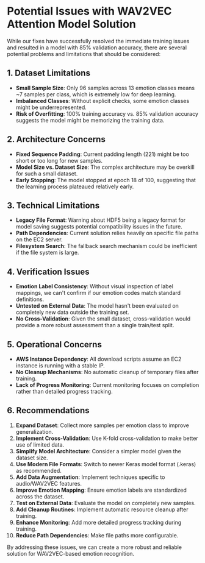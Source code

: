 # Potential Issues with WAV2VEC Attention Model Solution

While our fixes have successfully resolved the immediate training issues and resulted in a model with 85% validation accuracy, there are several potential problems and limitations that should be considered:

## 1. Dataset Limitations

- **Small Sample Size**: Only 96 samples across 13 emotion classes means ~7 samples per class, which is extremely low for deep learning.
- **Imbalanced Classes**: Without explicit checks, some emotion classes might be underrepresented.
- **Risk of Overfitting**: 100% training accuracy vs. 85% validation accuracy suggests the model might be memorizing the training data.

## 2. Architecture Concerns

- **Fixed Sequence Padding**: Current padding length (221) might be too short or too long for new samples.
- **Model Size vs. Dataset Size**: The complex architecture may be overkill for such a small dataset.
- **Early Stopping**: The model stopped at epoch 18 of 100, suggesting that the learning process plateaued relatively early.

## 3. Technical Limitations

- **Legacy File Format**: Warning about HDF5 being a legacy format for model saving suggests potential compatibility issues in the future.
- **Path Dependencies**: Current solution relies heavily on specific file paths on the EC2 server.
- **Filesystem Search**: The fallback search mechanism could be inefficient if the file system is large.

## 4. Verification Issues

- **Emotion Label Consistency**: Without visual inspection of label mappings, we can't confirm if our emotion codes match standard definitions.
- **Untested on External Data**: The model hasn't been evaluated on completely new data outside the training set.
- **No Cross-Validation**: Given the small dataset, cross-validation would provide a more robust assessment than a single train/test split.

## 5. Operational Concerns

- **AWS Instance Dependency**: All download scripts assume an EC2 instance is running with a stable IP.
- **No Cleanup Mechanisms**: No automatic cleanup of temporary files after training.
- **Lack of Progress Monitoring**: Current monitoring focuses on completion rather than detailed progress tracking.

## 6. Recommendations

1. **Expand Dataset**: Collect more samples per emotion class to improve generalization.
2. **Implement Cross-Validation**: Use K-fold cross-validation to make better use of limited data.
3. **Simplify Model Architecture**: Consider a simpler model given the dataset size.
4. **Use Modern File Formats**: Switch to newer Keras model format (.keras) as recommended.
5. **Add Data Augmentation**: Implement techniques specific to audio/WAV2VEC features.
6. **Improve Emotion Mapping**: Ensure emotion labels are standardized across the dataset.
7. **Test on External Data**: Evaluate the model on completely new samples.
8. **Add Cleanup Routines**: Implement automatic resource cleanup after training.
9. **Enhance Monitoring**: Add more detailed progress tracking during training.
10. **Reduce Path Dependencies**: Make file paths more configurable.

By addressing these issues, we can create a more robust and reliable solution for WAV2VEC-based emotion recognition.
